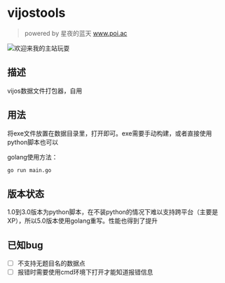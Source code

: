# vijostools
> powered by 星夜的蓝天 www.poi.ac  

![欢迎来我的主站玩耍](https://i.loli.net/2018/12/05/5c07655a514ae.jpg)
## 描述
vijos数据文件打包器，自用
## 用法
将exe文件放置在数据目录里，打开即可。exe需要手动构建，或者直接使用python脚本也可以    

golang使用方法：
```bat
go run main.go
```
## 版本状态
1.0到3.0版本为python脚本，在不装python的情况下难以支持跨平台（主要是XP），所以5.0版本使用golang重写。性能也得到了提升

## 已知bug
- [ ] 不支持无题目名的数据点
- [ ] 报错时需要使用cmd环境下打开才能知道报错信息